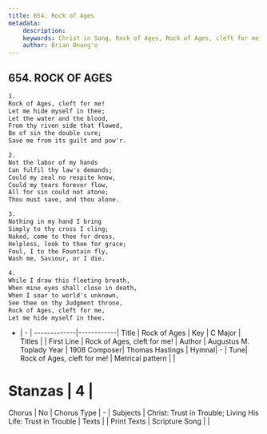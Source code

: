 ```yaml
---
title: 654. Rock of Ages
metadata:
    description: 
    keywords: Christ in Song, Rock of Ages, Rock of Ages, cleft for me!, 
    author: Brian Onang'o
---
```



## 654. ROCK OF AGES

```txt
1.
Rock of Ages, cleft for me!
Let me hide myself in thee;
Let the water and the blood,
From thy riven side that flowed,
Be of sin the double cure;
Save me from its guilt and pow'r.

2.
Not the labor of my hands
Can fulfil thy law's demands;
Could my zeal no respite know,
Could my tears forever flow,
All for sin could not atone;
Thou must save, and thou alone.

3.
Nothing in my hand I bring
Simply to thy cross I cling;
Naked, come to thee for dress,
Helpless, look to thee for grace;
Foul, I to the Fountain fly,
Wash me, Saviour, or I die.

4.
While I draw this fleeting breath,
When mine eyes shall close in death,
When I soar to world's unknown,
See thee on thy Judgment throne,
Rock of Ages, cleft for me,
Let me hide myself in thee.
```

- |   -  |
-------------|------------|
Title | Rock of Ages |
Key | C Major |
Titles |  |
First Line | Rock of Ages, cleft for me! |
Author | Augustus M. Toplady
Year | 1908
Composer| Thomas Hastings |
Hymnal|  - |
Tune| Rock of Ages, cleft for me! |
Metrical pattern | |
# Stanzas | 4 |
Chorus | No |
Chorus Type | - |
Subjects | Christ: Trust in Trouble; Living His Life: Trust in Trouble |
Texts |  |
Print Texts | 
Scripture Song |  |
  

